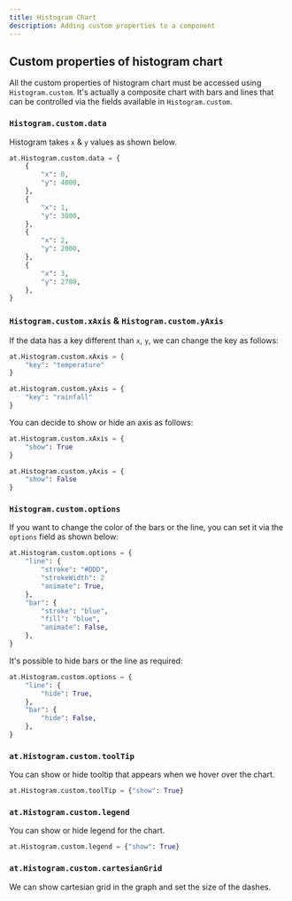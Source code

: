```yaml
---
title: Histogram Chart
description: Adding custom properties to a component
---
```


## Custom properties of histogram chart

All the custom properties of histogram chart must be accessed using `Histogram.custom`. It's actually a composite chart with bars and lines that can be controlled via the fields available in `Histogram.custom`.

### `Histogram.custom.data`

Histogram takes `x` & `y` values as shown below.

```python
at.Histogram.custom.data = {
    {
        "x": 0,
        "y": 4000,
    },
    {
        "x": 1,
        "y": 3000,
    },
    {
        "x": 2,
        "y": 2000,
    },
    {
        "x": 3,
        "y": 2780,
    },
}
```

### `Histogram.custom.xAxis` & `Histogram.custom.yAxis`

If the data has a key different than `x`, `y`, we can change the key as follows:

```python
at.Histogram.custom.xAxis = {
    "key": "temperature"
}

at.Histogram.custom.yAxis = {
    "key": "rainfall"
}
```

You can decide to show or hide an axis as follows:

```python
at.Histogram.custom.xAxis = {
    "show": True
}

at.Histogram.custom.yAxis = {
    "show": False
}
```

### `Histogram.custom.options`

If you want to change the color of the bars or the line, you can set it via the `options` field as shown below:

```python
at.Histogram.custom.options = {
    "line": {
        "stroke": "#DDD",
        "strokeWidth": 2
        "animate": True,
    },
    "bar": {
        "stroke": "blue",
        "fill": "blue",
        "animate": False,
    },
}
```

It's possible to hide bars or the line as required:

```python
at.Histogram.custom.options = {
    "line": {
        "hide": True,
    },
    "bar": {
        "hide": False,
    },
}
```

### `at.Histogram.custom.toolTip`

You can show or hide tooltip that appears when we hover over the chart.

```python
at.Histogram.custom.toolTip = {"show": True}
```

### `at.Histogram.custom.legend`

You can show or hide legend for the chart.

```python
at.Histogram.custom.legend = {"show": True}
```

### `at.Histogram.custom.cartesianGrid`

We can show cartesian grid in the graph and set the size of the dashes.
